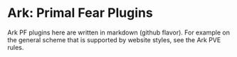 # **Ark: Primal Fear Plugins**

Ark PF plugins here are written in markdown (github flavor). For example on the general scheme that is supported by website styles, see the Ark PVE rules.
